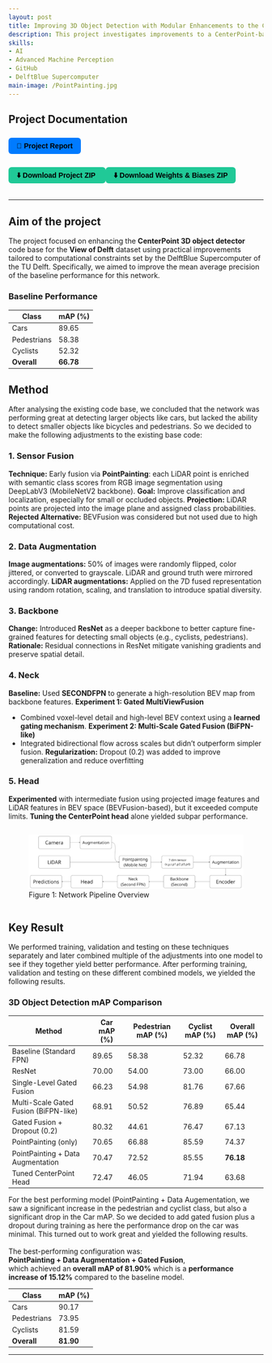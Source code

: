 ```yaml
---
layout: post
title: Improving 3D Object Detection with Modular Enhancements to the CenterPoint Framework (2025)
description: This project investigates improvements to a CenterPoint-based LiDAR 3D object detector on the View of Delft dataset. Key extensions include semantic fusion via PointPainting, data augmentation for both LiDAR and image modalities, and architectural changes such as a multiview fusion neck and dropout. 
skills: 
- AI
- Advanced Machine Perception
- GitHub
- DelftBlue Supercomputer
main-image: /PointPainting.jpg
---
```


## Project Documentation
<div style="display: flex; flex-wrap: wrap; gap: 12px; margin-bottom: 20px;">

  <a href="/assets/AMP_Final_Assignment___My_title.pdf" target="_blank" style="
    background-color: #007bff;
    color: black;
    padding: 8px 16px;
    border-radius: 6px;
    text-decoration: none;
    font-weight: bold;
    font-family: sans-serif;">
    📄 Project Report
  </a>

  <a href="/assets/AMP_Group15_Code_Submission.zip" download style="
    background-color: #20c997;
    color: black;
    padding: 8px 16px;
    border-radius: 6px;
    text-decoration: none;
    font-weight: bold;
    font-family: sans-serif;">
    ⬇️ Download Project ZIP
  </a>
    <a href="/assets/AMP_Group15_Wandb_logs_Final_Detection_Pipeline_PoitPainting_DataAugmentation" download style="
    background-color: #20c997;
    color: black;
    padding: 8px 16px;
    border-radius: 6px;
    text-decoration: none;
    font-weight: bold;
    font-family: sans-serif;">
    ⬇️ Download Weights & Biases ZIP
  </a>



</div>

---

## Aim of the project
The project focused on enhancing the **CenterPoint 3D object detector** code base for the **View of Delft** dataset using practical improvements tailored to computational constraints set by the DelftBlue Supercomputer of the TU Delft. Specifically, we aimed to improve the mean average precision of the baseline performance for this network. 

### **Baseline Performance**

| Class       | mAP (%) |
|-------------|---------|
| Cars        | 89.65   |
| Pedestrians | 58.38   |
| Cyclists    | 52.32   |
| **Overall** | **66.78** |


## Method
After analysing the existing code base, we concluded that the network was performing great at detecting larger objects like cars, but lacked the ability to detect smaller objects like bicycles and pedestrians. So we decided to make the following adjustments to the existing base code:

### 1. Sensor Fusion
**Technique:** Early fusion via **PointPainting**: each LiDAR point is enriched with semantic class scores from RGB image segmentation using DeepLabV3 (MobileNetV2 backbone).
**Goal:** Improve classification and localization, especially for small or occluded objects.
**Projection:** LiDAR points are projected into the image plane and assigned class probabilities.
**Rejected Alternative:** BEVFusion was considered but not used due to high computational cost.

### 2. Data Augmentation
**Image augmentations:** 50% of images were randomly flipped, color jittered, or converted to grayscale. LiDAR and ground truth were mirrored accordingly.
**LiDAR augmentations:** Applied on the 7D fused representation using random rotation, scaling, and translation to introduce spatial diversity.

### 3. Backbone
**Change:** Introduced **ResNet** as a deeper backbone to better capture fine-grained features for detecting small objects (e.g., cyclists, pedestrians).
**Rationale:** Residual connections in ResNet mitigate vanishing gradients and preserve spatial detail.

### 4. Neck
**Baseline:** Used **SECONDFPN** to generate a high-resolution BEV map from backbone features.
**Experiment 1: Gated MultiViewFusion**
  - Combined voxel-level detail and high-level BEV context using a **learned gating mechanism**.
**Experiment 2: Multi-Scale Gated Fusion (BiFPN-like)**
  - Integrated bidirectional flow across scales but didn’t outperform simpler fusion.
**Regularization:** Dropout (0.2) was added to improve generalization and reduce overfitting

### 5. Head
**Experimented** with intermediate fusion using projected image features and LiDAR features in BEV space (BEVFusion-based), but it exceeded compute limits.
**Tuning the CenterPoint head** alone yielded subpar performance.

<div style="display: flex; gap: 10px; justify-content: center; align-items: flex-start;">
  


  <figure>
  <img src="/_projects/CenterpointProject/Pipeline.png" alt="Network Pipeline Overview" width="700">
  <figcaption>Figure 1: Network Pipeline Overview  </figcaption>
  </figure>
  
  
</div>


  
## Key Result
We performed training, validation and testing on these techniques separately and later combined multiple of the adjustments into one model to see if they together yield better performance. After performing training, validation and testing on these different combined models, we yielded the following results. 
### **3D Object Detection mAP Comparison**

| Method                                        | Car mAP (%) | Pedestrian mAP (%) | Cyclist mAP (%) | Overall mAP (%) |
|----------------------------------------------|-------------|---------------------|------------------|------------------|
| Baseline (Standard FPN)                      | 89.65       | 58.38               | 52.32            | 66.78            |
| ResNet                                       | 70.00       | 54.00               | 73.00            | 66.00            |
| Single-Level Gated Fusion                    | 66.23       | 54.98               | 81.76            | 67.66            |
| Multi-Scale Gated Fusion (BiFPN-like)        | 68.91       | 50.52               | 76.89            | 65.44            |
| Gated Fusion + Dropout (0.2)                 | 80.32       | 44.61               | 76.47            | 67.13            |
| PointPainting (only)                         | 70.65       | 66.88               | 85.59            | 74.37            |
| PointPainting + Data Augmentation            | 70.47       | 72.52               | 85.55            | **76.18**        |
| Tuned CenterPoint Head                       | 72.47       | 46.05               | 71.94            | 63.68            |

For the best performing model (PointPainting + Data Augementation, we saw a significant increase in the pedestrian and cyclist class, but also a significant drop in the Car mAP. So we decided to add gated fusion plus a dropout during training as here the performance drop on the car was minimal. This turned out to work great and yielded the following results. <br> <br>
The best-performing configuration was:  
**PointPainting + Data Augmentation + Gated Fusion**,  
which achieved an **overall mAP of 81.90%** which is a **performance increase of 15.12%** compared to the baseline model.<br>

| Class       | mAP (%) |
|-------------|---------|
| Cars        | 90.17   |
| Pedestrians | 73.95   |
| Cyclists    | 81.59   |
| **Overall** | **81.90** |


---
